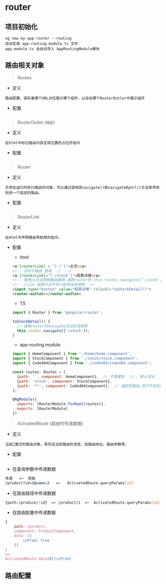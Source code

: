 # router

## 项目初始化

```
ng new my-app-router --routing
自动生成 app-routing.module.ts 文件
app.module.ts 会自动导入 AppRoutingModule模块 
```
## 路由相关对象
> Routes
- 定义
```
路由配置，保存着哪个URL对应展示哪个组件，以及在哪个RouterOutler中展示组件
```
- 配置
```javascript

```

> RouterOutlet (`插座`)
- 定义
```
在html中标记路由内容呈现位置的占位符指令
```
- 配置
```javascript

```
> Router
- 定义
```
负责在运行时执行路由的对象，可以通过调用其navigate()和navigateByUrl()方法来导航到另一个指定的路由。
```
- 配置
```javascript

```
> RouterLink
- 定义
```
在Html中声明路由导航用的指令。
```
- 配置
  * html
  ```html
  <a [routerLink] = "['/']">主页</a>
  <!-- 访问子路由 使用 './' -->
  <a [routerLink]="['/stock']">股票详情</a>
  <!-- 使用js方法控制路由跳转,调用router的 this.router.navigate(['/stock']); -->
  <!-- click 调用方法不写小括号没发调用 -->
  <input type="button" value="股票详情" (click)="toStockDetail()">
  <router-outlet></router-outlet>
  ```

  * TS
  ```javascript
  import { Router } from '@angular/router';

  toStockDetail() {
    // 调用router的navigate方法实现跳转
    this.router.navigate(['/stock']);
  }
  ```
  * app-routing.module
  ```javascript
  import { HomeComponent } from './home/home.component';
  import { StockComponent } from './stock/stock.component';
  import { Code404Component } from './code404/code404.component';

  const routes: Routes = [
    {path: '', component: HomeComponent},  // 不需要加  '/', 默认写法
    {path: 'stock', component: StockComponent},
    {path: '**', component: Code404Component},  // 通配符路由,其它不存在的跳转到404
  ];

  @NgModule({
    imports: [RouterModule.forRoot(routes)],
    exports: [RouterModule]
  })
  ```
> ActivatedRoute (路由时传递数据)
- 定义
```
当前激活的路由对象，保存这当前路由的信息，如路由地址，路由参数等。
```
- 配置
```javascript

```
- 在查询参数中传递数据
```bash
传递   =>  获取
/product?id=1&name=2   =>   ActivatedRoute.queryParams[id]
```

- 在路由路径中传递数据
```bash
{path:/produce/:id}  => /product/1  =>  ActivatedRoute.queryParams[id]
```

- 在路由配置中传递数据
```javascript
{
    path: /product,
    component: ProductComponent,
    data: [{
        isProd: true
    }]
}
=>
ActivatedRoute.data[0][isProd] 
```
## 路由配置

```

```
